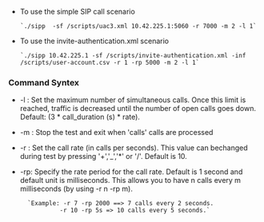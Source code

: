* To use the simple SIP call scenario

      `./sipp  -sf /scripts/uac3.xml 10.42.225.1:5060 -r 7000 -m 2 -l 1`

* To use the invite-authentication.xml scenario

      `./sipp 10.42.225.1 -sf /scripts/invite-authentication.xml -inf /scripts/user-account.csv -r 1 -rp 5000 -m 2 -l 1` 

### Command Syntex 
* -l : Set the maximum number of simultaneous calls. Once this limit is reached, traffic is decreased until the number of open calls goes down. Default: (3 * call_duration (s) * rate).
* -m : Stop the test and exit when 'calls' calls are processed
* -r : Set the call rate (in calls per seconds).  This value can bechanged during test by pressing '+','_','*' or '/'. Default is 10.
* -rp: Specify the rate period for the call rate.  Default is 1 second and default unit is milliseconds. This allows you to have n calls every m milliseconds (by using -r n -rp m). 
        
        `Example: -r 7 -rp 2000 ==> 7 calls every 2 seconds. 
                 -r 10 -rp 5s => 10 calls every 5 seconds.`
